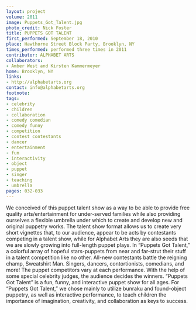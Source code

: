 ```yaml
---
layout: project
volume: 2011
image: Puppets_Got_Talent.jpg
photo_credit: Nick Foster
title: PUPPETS GOT TALENT
first_performed: September 18, 2010
place: Hawthorne Street Block Party, Brooklyn, NY
times_performed: performed three times in 2011
contributor: ALPHABET ARTS
collaborators:
- Amber West and Kirsten Kammermeyer
home: Brooklyn, NY
links:
- http://alphabetarts.org
contact: info@alphabetarts.org
footnote:
tags:
- celebrity
- children
- collaboration
- comedy comedian
- comedy funny
- competition
- contest contestants
- dancer
- entertainment
- fun
- interactivity
- object
- puppet
- singer
- teaching
- umbrella
pages: 032-033
---
```


We conceived of this puppet talent show as a way to be able to provide free quality arts/entertainment for under-served families while also providing ourselves a flexible umbrella under which to create and develop new and original puppetry works. The talent show format allows us to create very short vignettes that, to our audience, appear to be acts by contestants competing in a talent show, while for Alphabet Arts they are also seeds that we are slowly growing into full-length puppet plays. In “Puppets Got Talent,” a colorful array of hopeful stars-puppets from near and far-strut their stuff in a talent competition like no other. All-new contestants battle the reigning champ, Sweatshirt Man. Singers, dancers, contortionists, comedians, and more! The puppet competitors vary at each performance. With the help of some special celebrity judges, the audience decides the winners. “Puppets Got Talent” is a fun, funny, and interactive puppet show for all ages. For “Puppets Got Talent,” we chose mainly to utilize bunraku and found-object puppetry, as well as interactive performance, to teach children the importance of imagination, creativity, and collaboration as keys to success. 
